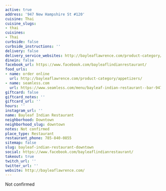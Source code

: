 ```yaml
---
active: true
address: '947 New Hampshire St #120'
cuisine: Thai
cuisine_slugs:
- thai
cuisines:
- Thai
curbside: false
curbside_instructions: ''
delivery: false
delivery_service_websites: http://bayleaflawrence.com/product-category/appetizers/
dinein: false
facebook_url: https://www.facebook.com/bayleaflindianrestaurant/
food_urls:
- name: order online
  url: http://bayleaflawrence.com/product-category/appetizers/
- name: seamless.com
  url: https://www.seamless.com/menu/bayleaf-indian-restaurant--bar-947-new-hampshire-st-lawrence/332871
giftcard: false
giftcard_notes: ''
giftcard_url: ''
hours: ''
instagram_url: ''
name: Bayleaf Indian Restaurant
neighborhood: Downtown
neighborhood_slug: downtown
notes: Not confirmed
place_type: Restaurant
restaurant_phone: 785-840-0855
sitemap: false
slug: bayleaf-indian-restaurant-downtown
social: https://www.facebook.com/bayleaflindianrestaurant/
takeout: true
twitch_url: ''
twitter_url: ''
website: http://bayleaflawrence.com/
---
```


Not confirmed